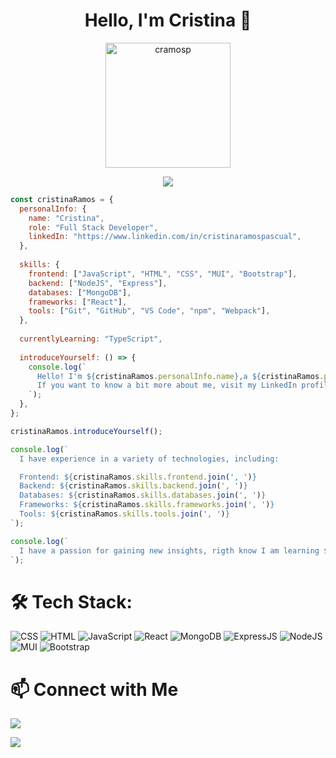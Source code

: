 <h1 align="center"> Hello, I'm Cristina 👋 </h1>

<div align="center">
  <img height="200px" src="https://github.com/cramosp/cramosp/assets/147745260/73693839-3db7-462d-8903-e606074cd594" alt="cramosp" />
</div>

<p align="center">
  <a href="https://github.com/jaypavasiya"><img src="https://readme-typing-svg.herokuapp.com?lines=Full+Stack+Developer;Always%20ready%20to%20take%20on%20new%20challenges!&center=true&width=500&height=50"></a>
</p>

```js
const cristinaRamos = {
  personalInfo: {
    name: "Cristina",
    role: "Full Stack Developer",
    linkedIn: "https://www.linkedin.com/in/cristinaramospascual",
  },
  
  skills: {
    frontend: ["JavaScript", "HTML", "CSS", "MUI", "Bootstrap"],
    backend: ["NodeJS", "Express"],
    databases: ["MongoDB"],
    frameworks: ["React"],
    tools: ["Git", "GitHub", "VS Code", "npm", "Webpack"],
  },
  
  currentlyLearning: "TypeScript",
  
  introduceYourself: () => {
    console.log(`
      Hello! I'm ${cristinaRamos.personalInfo.name},a ${cristinaRamos.personalInfo.role}.
      If you want to know a bit more about me, visit my LinkedIn profile: ${cristinaRamos.personalInfo.linkedIn}
    `);
  },
};

cristinaRamos.introduceYourself();

console.log(`
  I have experience in a variety of technologies, including:

  Frontend: ${cristinaRamos.skills.frontend.join(', ')}
  Backend: ${cristinaRamos.skills.backend.join(', ')}
  Databases: ${cristinaRamos.skills.databases.join(', ')}
  Frameworks: ${cristinaRamos.skills.frameworks.join(', ')}
  Tools: ${cristinaRamos.skills.tools.join(', ')}
`);

console.log(`
  I have a passion for gaining new insights, rigth know I am learning ${cristinaRamos.currentlyLearning}.
`);

```
# 🛠 Tech Stack:
![CSS](https://img.shields.io/badge/CSS-%231572B6.svg?style=for-the-badge&logo=css3&logoColor=white)
![HTML](https://img.shields.io/badge/HTML-%23E34F26.svg?style=for-the-badge&logo=html5&logoColor=white)
![JavaScript](https://img.shields.io/badge/JavaScript-%23F7DF1E.svg?style=for-the-badge&logo=javascript&logoColor=black)
![React](https://img.shields.io/badge/React-%2361DAFB.svg?style=for-the-badge&logo=react&logoColor=black)
![MongoDB](https://img.shields.io/badge/MongoDB-%2347A248.svg?style=for-the-badge&logo=mongodb&logoColor=white)
![ExpressJS](https://img.shields.io/badge/Express.js-%23404D59.svg?style=for-the-badge&logo=express&logoColor=white)
![NodeJS](https://img.shields.io/badge/Node.js-%23339933.svg?style=for-the-badge&logo=node.js&logoColor=white)
![MUI](https://img.shields.io/badge/MUI-%230081CB.svg?style=for-the-badge&logo=material-ui&logoColor=white)
![Bootstrap](https://img.shields.io/badge/Bootstrap-%237952B3.svg?style=for-the-badge&logo=bootstrap&logoColor=white)



# 📫 Connect with Me
<p>
<a href="https://linkedin.com/in/cristinaramospascual(https://www.linkedin.com/in/cristinaramospascual/)"><img src="https://img.shields.io/badge/-cristinaramospascual-0077B5?style=flat&logo=Linkedin&logoColor=white" />
</a>
</p>
<p>
<a href="mailto:cristinarp95@gmail.com"><img src="https://img.shields.io/badge/-cristinarp95@gmail.com-D14836?style=flat&logo=Gmail&logoColor=white"/></a>
</p>
